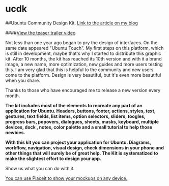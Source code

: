 ucdk
====

##Ubuntu Community Design Kit.
[Link to the article on my blog](http://lucasromerodb.blogspot.com.ar/p/ucdk.html)

####[View the teaser trailer video](https://www.youtube.com/watch?v=jtq0w46hzK0)

Not less than one year ago began to pry the design of interfaces. On the same date appeared "Ubuntu Touch". My first steps on this platform, which is still in development, maybe that's why I started to distribute this graphic kit. After 10 months, the kit has reached its 10th version and with it a brand image, a new name, more optimization, new guides and more users testing this. I am very glad that this is helpful to the community and new users come to the platform. Design is very beautiful, but it's even more beautiful when you share. 

Thanks to those who have encouraged me to release a new version every month.


**The kit includes most of the elements to recreate any part of an application for Ubuntu. Headers, buttons, footer, actions, styles, text, gestures, text fields, list items, option selectors, sliders, toogles, progress bars, popovers, dialogues, sheets, masks, keyboard, multiple devices, dock , notes, color palette and a small tutorial to help those newbies.**

**With this kit you can project your application for Ubuntu. Diagrams, workflow, navigation, visual design, check dimensions in your phone and other things that will surely be of great help. 
The Kit is systematized to make the slightest effort to design your app.**

Show us what you can do with it.

[You can use Placeit to show your mockups on any device.](https://placeit.net/)